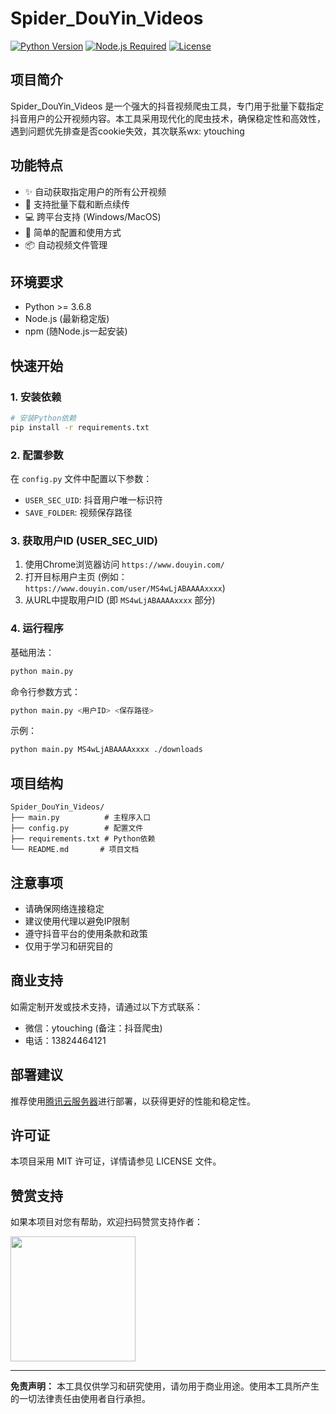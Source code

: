# Spider_DouYin_Videos

[![Python Version](https://img.shields.io/badge/python-≥3.6.8-blue.svg)](https://www.python.org/)
[![Node.js Required](https://img.shields.io/badge/node-required-green.svg)](https://nodejs.org/)
[![License](https://img.shields.io/badge/license-MIT-blue.svg)](LICENSE)

## 项目简介

Spider_DouYin_Videos 是一个强大的抖音视频爬虫工具，专门用于批量下载指定抖音用户的公开视频内容。本工具采用现代化的爬虫技术，确保稳定性和高效性，遇到问题优先排查是否cookie失效，其次联系wx: ytouching

## 功能特点

- ✨ 自动获取指定用户的所有公开视频
- 🚀 支持批量下载和断点续传
- 💻 跨平台支持 (Windows/MacOS)
- 🔧 简单的配置和使用方式
- 📦 自动视频文件管理

## 环境要求

- Python >= 3.6.8
- Node.js (最新稳定版)
- npm (随Node.js一起安装)

## 快速开始

### 1. 安装依赖

```bash
# 安装Python依赖
pip install -r requirements.txt
```

### 2. 配置参数

在 `config.py` 文件中配置以下参数：

- `USER_SEC_UID`: 抖音用户唯一标识符
- `SAVE_FOLDER`: 视频保存路径

### 3. 获取用户ID (USER_SEC_UID)

1. 使用Chrome浏览器访问 `https://www.douyin.com/`
2. 打开目标用户主页 (例如：`https://www.douyin.com/user/MS4wLjABAAAAxxxx`)
3. 从URL中提取用户ID (即 `MS4wLjABAAAAxxxx` 部分)

### 4. 运行程序

基础用法：
```bash
python main.py
```

命令行参数方式：
```bash
python main.py <用户ID> <保存路径>
```

示例：
```bash
python main.py MS4wLjABAAAAxxxx ./downloads
```

## 项目结构

```
Spider_DouYin_Videos/
├── main.py          # 主程序入口
├── config.py        # 配置文件
├── requirements.txt # Python依赖
└── README.md       # 项目文档
```

## 注意事项

- 请确保网络连接稳定
- 建议使用代理以避免IP限制
- 遵守抖音平台的使用条款和政策
- 仅用于学习和研究目的

## 商业支持

如需定制开发或技术支持，请通过以下方式联系：

- 微信：ytouching (备注：抖音爬虫)
- 电话：13824464121

## 部署建议

推荐使用[腾讯云服务器](https://curl.qcloud.com/tTuWmDCs)进行部署，以获得更好的性能和稳定性。

## 许可证

本项目采用 MIT 许可证，详情请参见 LICENSE 文件。

## 赞赏支持

如果本项目对您有帮助，欢迎扫码赞赏支持作者：

<img src="https://ytouch-1258011219.cos.ap-nanjing.myqcloud.com/wechat_shoukuan.jpg" width="200" />

---

**免责声明：** 本工具仅供学习和研究使用，请勿用于商业用途。使用本工具所产生的一切法律责任由使用者自行承担。

